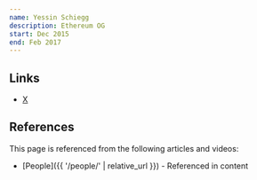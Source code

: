 ```yaml
---
name: Yessin Schiegg
description: Ethereum OG
start: Dec 2015
end: Feb 2017
---
```


## Links
- [X](https://x.com/yessinschiegg)

## References

This page is referenced from the following articles and videos:

- [People]({{ '/people/' | relative_url }}) - Referenced in content